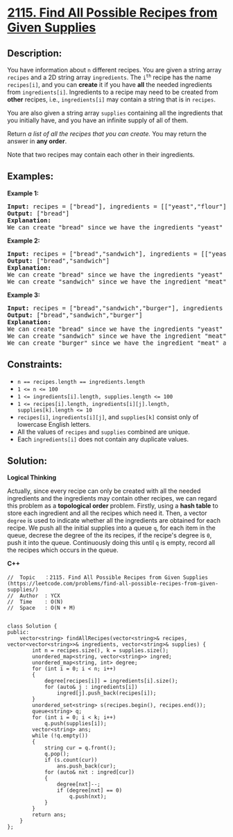 # [2115. Find All Possible Recipes from Given Supplies](https://leetcode.com/problems/find-all-possible-recipes-from-given-supplies/)


## Description:

<p>You have information about <code>n</code> different recipes. You are given a string array <code>recipes</code> and a 2D string array <code>ingredients</code>. The <code>i<sup>th</sup></code> recipe has the name <code>recipes[i]</code>, and you can <strong>create</strong> it if you have <strong>all</strong> the needed ingredients from <code>ingredients[i]</code>. Ingredients to a recipe may need to be created from <strong>other</strong> recipes, i.e., <code>ingredients[i]</code> may contain a string that is in <code>recipes</code>.</p>

<p>You are also given a string array <code>supplies</code> containing all the ingredients that you initially have, and you have an infinite supply of all of them.</p>

<p>Return <em>a list of all the recipes that you can create.</em> You may return the answer in <strong>any order</strong>.</p>

<p>Note that two recipes may contain each other in their ingredients.</p>


## Examples:

<strong>Example 1:</strong>
<pre>
<strong>Input:</strong> recipes = ["bread"], ingredients = [["yeast","flour"]], supplies = ["yeast","flour","corn"]
<strong>Output:</strong> ["bread"]
<strong>Explanation:</strong>
We can create "bread" since we have the ingredients "yeast" and "flour".
</pre>

<strong>Example 2:</strong>
<pre>
<strong>Input:</strong> recipes = ["bread","sandwich"], ingredients = [["yeast","flour"],["bread","meat"]], supplies = ["yeast","flour","meat"]
<strong>Output:</strong> ["bread","sandwich"]
<strong>Explanation:</strong> 
We can create "bread" since we have the ingredients "yeast" and "flour".
We can create "sandwich" since we have the ingredient "meat" and can create the ingredient "bread".
</pre>

<strong>Example 3:</strong>
<pre>
<strong>Input:</strong> recipes = ["bread","sandwich","burger"], ingredients = [["yeast","flour"],["bread","meat"],["sandwich","meat","bread"]], supplies = ["yeast","flour","meat"]
<strong>Output:</strong> ["bread","sandwich","burger"]
<strong>Explanation:</strong> 
We can create "bread" since we have the ingredients "yeast" and "flour".
We can create "sandwich" since we have the ingredient "meat" and can create the ingredient "bread".
We can create "burger" since we have the ingredient "meat" and can create the ingredients "bread" and "sandwich".
</pre>


## Constraints:

<ul>
  <li><code>n == recipes.length == ingredients.length</code></li>
  <li><code>1 &lt;= n &lt;= 100</code></li>
  <li><code>1 &lt;= ingredients[i].length, supplies.length &lt;= 100</code></li>
  <li><code>1 &lt;= recipes[i].length, ingredients[i][j].length, supplies[k].length &lt;= 10</code></li>
  <li><code>recipes[i]</code>, <code>ingredients[i][j]</code>, and <code>supplies[k]</code> consist only of lowercase English letters.</li>
  <li>All the values of <code>recipes</code> and <code>supplies</code> combined are unique.</li>
  <li>Each <code>ingredients[i]</code> does not contain any duplicate values.</li>
</ul>


## Solution:

<strong>Logical Thinking</strong>
<p>Actually, since every recipe can only be created with all the needed ingredients and the ingredients may contain other recipes, we can regard this problem as a <strong>topological order</strong> problem. Firstly, using a <strong>hash table</strong> to store each ingredient and all the recipes which need it. Then, a vector <code>degree</code> is used to indicate whether all the ingredients are obtained for each recipe. We push all the initial supplies into a queue <code>q</code>, for each item in the queue, decrese the degree of the its recipes, if the recipe's degree is <code>0</code>, push it into the queue. Continuously doing this until <code>q</code> is empty, record all the recipes which occurs in the queue.</p>

 
<strong>C++</strong>

```
//  Topic   ：2115. Find All Possible Recipes from Given Supplies (https://leetcode.com/problems/find-all-possible-recipes-from-given-supplies/)
//  Author  : YCX
//  Time    : O(N)
//  Space   : O(N + M)


class Solution {
public:
    vector<string> findAllRecipes(vector<string>& recipes, vector<vector<string>>& ingredients, vector<string>& supplies) {
        int n = recipes.size(), k = supplies.size();
        unordered_map<string, vector<string>> ingred;
        unordered_map<string, int> degree;
        for (int i = 0; i < n; i++)
        {
            degree[recipes[i]] = ingredients[i].size();
            for (auto& j : ingredients[i])
                ingred[j].push_back(recipes[i]);
        }
        unordered_set<string> s(recipes.begin(), recipes.end());
        queue<string> q;
        for (int i = 0; i < k; i++)
            q.push(supplies[i]);
        vector<string> ans;
        while (!q.empty())
        {
            string cur = q.front();
            q.pop();
            if (s.count(cur))
                ans.push_back(cur);
            for (auto& nxt : ingred[cur])
            {
                degree[nxt]--;
                if (degree[nxt] == 0)
                    q.push(nxt);
            }
        }
        return ans;
    }
};
```
